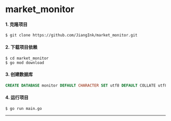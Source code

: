 # market_monitor

#### 1. 克隆项目
``` shell
$ git clone https://github.com/JiangInk/market_monitor.git
```

#### 2. 下载项目依赖
``` shell
$ cd market_monitor
$ go mod download
```

#### 3. 创建数据库
``` sql
CREATE DATABASE monitor DEFAULT CHARACTER SET utf8 DEFAULT COLLATE utf8_general_ci;
``` 

#### 4. 运行项目
``` shell
$ go run main.go
```

---

